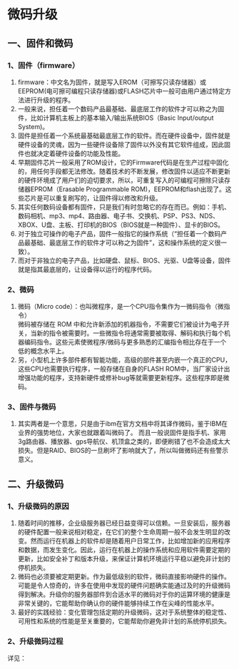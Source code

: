 # 微码升级
## 一、固件和微码
### 1、固件（firmware）
1. firmware：中文名为固件，就是写入EROM（可擦写只读存储器）或EEPROM(电可擦可编程只读存储器)或FLASH芯片中一般可由用户通过特定方法进行升级的程序。
2. 一般来说，担任着一个数码产品最基础、最底层工作的软件才可以称之为固件，比如计算机主板上的基本输入/输出系统BIOS（Basic Input/output System)。
3. 固件是担任着一个系统最基础最底层工作的软件。而在硬件设备中，固件就是硬件设备的灵魂，因为一些硬件设备除了固件以外没有其它软件组成，因此固件也就决定着硬件设备的功能及性能。
4. 早期固件芯片一般采用了ROM设计，它的Firmware代码是在生产过程中固化的，用任何手段都无法修改。随着技术的不断发展，修改固件以适应不断更新的硬件环境成了用户们的迫切要求，所以，可重复写入的可编程可擦除只读存储器EPROM（Erasable Programmable ROM)，EEPROM和flash出现了。这些芯片是可以重复刷写的，让固件得以修改和升级。
5. 其实任何数码设备都有固件，只是我们有时忽略它的存在而已。例如：手机、数码相机、mp3、mp4、路由器、电子书、交换机、PSP、PS3、NDS、XBOX、U盘、主板、打印机的BIOS（BIOS就是一种固件）、显卡的BIOS。
6. 对于独立可操作的电子产品，固件一般指它的操作系统（“担任着一个数码产品最基础、最底层工作的软件才可以称之为固件”，这和操作系统的定义很一致）。
7. 而对于非独立的电子产品，比如硬盘、鼠标、BIOS、光驱、U盘等设备，固件就是指其最底层的，让设备得以运行的程序代码。
### 2、微码  
1. 微码（Micro code）：也叫微程序，是一个CPU指令集作为一微码指令（微指令）   
微码被存储在 ROM 中和允许新添加的机器指令，不需要它们被设计为电子开关，当新的指令被需要时。一些微指令将通常需要被取得、解码和执行每个机器编码指令。这些元素使微程序/微码与更多熟悉的汇编指令相比存在于一个低的概念水平上。
2. 另，小型机上许多部件都有智能功能，高级的部件甚至内嵌一个真正的CPU，这些CPU也需要执行程序，一般存储在自身的FLASH ROM中，当厂家设计出增强功能的程序，支持新硬件或修补bug等就需要更新程序。这些程序即是微码。
### 3、固件与微码   
1. 其实两者是一个意思，只是由于ibm在官方文档中将其译作微码，鉴于IBM在业界的强势地位，大家也就跟着叫微码了。
而且一般说固件是指手机、家用3g路由器、播放器、gps导航仪、机顶盒之类的，即便刷错了也不会造成太大损失。但是RAID、BIOS的一旦刷坏了影响就大了，所以叫做微码还有些警示意义。
## 二、升级微码
### 1、升级微码的原因
1. 随着时间的推移，企业级服务器已经日益变得可以信赖。一旦安装后，服务器的硬件配置一般来说相对稳定，在它们的整个生命周期一般不会发生明显的改变。然而运行在机器上的软件却是随着用户日常工作，比如增加新的应用程序和数据，而发生变化。因此，运行在机器上的操作系统和应用软件需要定期的更新，比如安全补丁和版本升级，来保证计算机环境运行平稳以避免非计划的停机损失。
2. 微码也必须要被定期更新。作为最低级别的软件，微码直接影响硬件的操作。可能是令人惊奇的，许多在使用中发现的硬件问题确实能通过及时的升级微码得到解决。升级你的服务器部件到合适水平的微码对于你的运算环境的健康是非常关键的，它能帮助你确认你的硬件能够持续工作在尖峰的性能水平。
3. 最好的实践经验：变化管理包括定期的升级微码，这对于系统整体的稳定性、可用性和系统的性能是至关重要的，它能帮助你避免非计划的系统停机损失。
### 2、升级微码过程
详见：